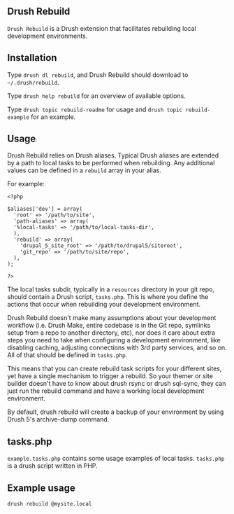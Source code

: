 ## Drush Rebuild

`Drush Rebuild` is a Drush extension that facilitates rebuilding local development
environments.

## Installation

Type `drush dl rebuild`, and Drush Rebuild should download to `~/.drush/rebuild`.

Type `drush help rebuild` for an overview of available options.

Type `drush topic rebuild-readme` for usage and `drush topic rebuild-example` for an example.

## Usage

Drush Rebuild relies on Drush aliases. Typical Drush
aliases are extended by a path to local tasks to be performed when rebuilding.
Any additional values can be defined in a `rebuild` array in your alias.

For example:

	<?php

	$aliases['dev'] = array(
	  'root' => '/path/to/site',
	  'path-aliases' => array(
  	  '%local-tasks' => '/path/to/local-tasks-dir',
	  ),
	  'rebuild' => array(
	  	'drupal_5_site_root' => '/path/to/drupal5/siteroot',
	  	'git_repo' => '/path/to/site/repo',
	  ),
	);

	?>

The local tasks subdir, typically in a `resources` directory in your git repo,
should contain a Drush script, `tasks.php`. This is where you define the actions
that occur when rebuilding your development environment.

Drush Rebuild doesn't make many assumptions about your development workflow
(i.e. Drush Make, entire codebase is in the Git repo, symlinks setup from a repo
to another directory, etc), nor does it care about extra steps you need to take
when configuring a development environment, like disabling caching, adjusting
connections with 3rd party services, and so on. All of that should be defined in
`tasks.php`.

This means that you can create rebuild task scripts for your different sites, yet
have a single mechanism to trigger a rebuild. So your themer or site builder
doesn't have to know about drush rsync or drush sql-sync, they can just run
the rebuild command and have a working local development environment.

By default, drush rebuild will create a backup of your environment
by using Drush 5's archive-dump command.

## tasks.php

`example.tasks.php` contains some usage examples of local tasks. `tasks.php`
is a drush script written in PHP.

## Example usage

`drush rebuild @mysite.local`

